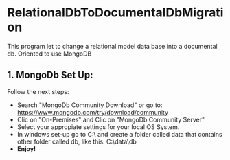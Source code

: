 # RelationalDbToDocumentalDbMigration

This program let to change a relational model data base into a documental db. Oriented to use MongoDB 

## 1. MongoDb Set Up:

Follow the next steps:
* Search "MongoDb Community Download" or go to: https://www.mongodb.com/try/download/community
* Clic on "On-Premises" and Clic on "MongoDb Community Server"
* Select your appropiate settings for your local OS System.
* In windows set-up go to C:\ and create a folder called data that contains other folder called db, like this: C:\data\db
* **Enjoy!**